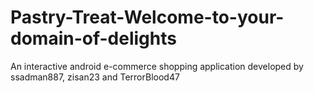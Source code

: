 # Pastry-Treat-Welcome-to-your-domain-of-delights
An interactive android e-commerce shopping application developed by ssadman887, zisan23 and TerrorBlood47
